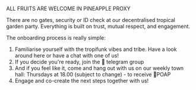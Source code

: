 ALL FRUITS ARE WELCOME IN PINEAPPLE PROXY

There are no gates, security or ID check at our decentralised tropical garden party. 
Everything is built on trust, mutual respect, and engagement. 

The onboarding process is really simple:
1) Familiarise yourself with the tropifunk vibes and tribe. Have a look around here or have a chat with one of us!
1) If you decide you're ready, join the 🍍 telegram group
1) And if you feel like it, come and hang out with us on our weekly town hall: Thursdays at 18.00 (subject to change) - to receive 🍍POAP
1) Engage and co-create the next steps together with us!
